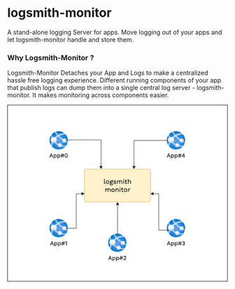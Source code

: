 # logsmith-monitor

A stand-alone logging Server for apps. Move logging out of your apps and let logsmith-monitor handle and store them. 

### Why Logsmith-Monitor ?

Logsmith-Monitor Detaches your App and Logs to make a centralized hassle free logging experience. Different running components of your app that publish logs can dump them into a single central log server - logsmith-monitor. It makes monitoring across components easier.

![Diagram](./documentation/architecture/diagrams/logsmith-monitor.jpg)